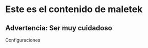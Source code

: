 <h1>Este es el contenido de maletek</h1>
<h2>Advertencia: Ser muy cuidadoso</h2>
<p>Configuraciones<p>




